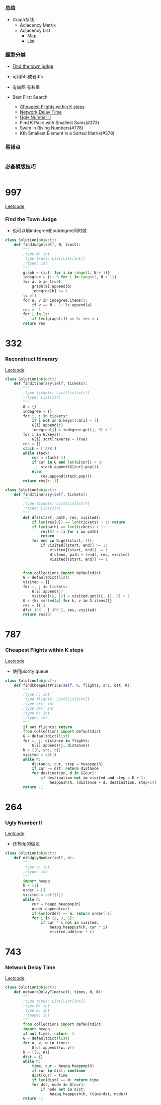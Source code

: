 ###  总结

- Graph存储： 
    - Adjacency Matrix  
    - Adjacency List
        - Map
        - List

### 题型分类

- [Find the town judge](#997)
- 可用bfs或者dfs

- 有向图 有权重
- Best First Search
    - [Cheapest Flights within K steps](#787)
    - [Network Delay Time](#743)
    - [Ugly Number II](#264)
    - Find K Pairs with Smallest Sums(#373)
    - Swim in Rising Numbers(#778)
    - Kth Smallest Element in a Sorted Matrix(#378)

### 易错点


```python

```

### 必备模版技巧


```python

```

# 997

[Leetcode](https://leetcode.com/problems/find-the-town-judge/)
### Find the Town Judge

- 也可以用indegree和outdegree同时做


```python
class Solution(object):
    def findJudge(self, N, trust):
        """
        :type N: int
        :type trust: List[List[int]]
        :rtype: int
        """
        graph = {i:[] for i in range(1, N + 1)}
        indegree = {i: 0 for i in range(1, N + 1)}
        for a, b in trust:
            graph[a].append(b)
            indegree[b] += 1
        ls =[]
        for a, v in indegree.items():
            if v == N - 1: ls.append(a)
        res = -1
        for i in ls:
            if len(graph[i]) == 0: res = i
        return res 
```

# 332
### Reconstruct Itinerary
[Leetcode](https://leetcode.com/problems/reconstruct-itinerary/)


```python
class Solution(object):
    def findItinerary(self, tickets):
        """
        :type tickets: List[List[str]]
        :rtype: List[str]
        """
        G = {}
        indegree = {}
        for i, j in tickets:
            if i not in G.keys():G[i] = []
            G[i].append(j)
            indegree[j] = indegree.get(j, 0) + 1
        for i in G.keys():
            G[i].sort(reverse = True)
        res = []
        stack = ['JFK']
        while stack:
            cur = stack[-1]
            if cur in G and len(G[cur]) > 0:
                stack.append(G[cur].pop())
            else:
                res.append(stack.pop())
        return res[::-1]
```


```python
class Solution(object):
    def findItinerary(self, tickets):
        """
        :type tickets: List[List[str]]
        :rtype: List[str]
        """
        def dfs(start, path, res, visited):
            if len(res[0]) == len(tickets) + 1: return
            if len(path) == len(tickets) + 1:
                res[0] = [i for i in path]
                return
            for end in G.get(start, []):
                if visited[(start, end)] >= 1:
                    visited[(start, end)] -= 1
                    dfs(end, path + [end], res, visited)
                    visited[(start, end)] += 1

        
        from collections import defaultdict
        G = defaultdict(list)
        visited = {}
        for i, j in tickets:
            G[i].append(j)
            visited[(i, j)] = visited.get((i, j), 0) + 1
        G = {k: sorted(v) for k, v in G.items()}
        res = [[]]
        dfs('JFK', ['JFK'], res, visited)
        return res[0]
```

# 787 
### Cheapest Flights within K steps
[Leetcode](https://leetcode.com/problems/cheapest-flights-within-k-stops/)
- 使用piority queue


```python
class Solution(object):
    def findCheapestPrice(self, n, flights, src, dst, K):
        """
        :type n: int
        :type flights: List[List[int]]
        :type src: int
        :type dst: int
        :type K: int
        :rtype: int
        """
        if not flights: return 
        from collections import defaultdict
        G = defaultdict(list)
        for i, j, distance in flights:
            G[i].append((j, distance))
        h = [(0, src, 0)]
        visited = set()
        while h:
            distance, cur, step = heappop(h)
            if cur == dst: return distance
            for destination, d in G[cur]:
                if destination not in visited and step < K + 1: 
                    heappush(h, (distance + d, destination, step+1))
        return -1
```

# 264
### Ugly Number II
[Leetcode](https://leetcode.com/problems/ugly-number-ii/)
- 还有dp的做法


```python
class Solution(object):
    def nthUglyNumber(self, n):
        """
        :type n: int
        :rtype: int
        """
        import heapq
        h = [1]
        order = []
        visited = set([1])
        while h:
            cur = heapq.heappop(h)
            order.append(cur)
            if len(order) == n: return order[-1]
            for i in [2, 3, 5]:
                if cur * i not in visited:
                    heapq.heappush(h, cur * i)
                    visited.add(cur * i)
```

# 743
### Network Delay Time
[Leetcode](https://leetcode.com/problems/network-delay-time/)


```python
class Solution(object):
    def networkDelayTime(self, times, N, K):
        """
        :type times: List[List[int]]
        :type N: int
        :type K: int
        :rtaype: int
        """
        from collections import defaultdict
        import heapq
        if not times: return -1
        G = defaultdict(list)
        for u, v, w in times:
            G[u].append((w, v))
        h = [(0, K)]
        dist = {}
        while h:
            time, cur = heapq.heappop(h)
            if cur in dist: continue
            dist[cur] = time
            if len(dist) == N: return time
            for dst, node in G[cur]:
                if node not in dist:
                    heapq.heappush(h, (time+dst, node))
        return -1            
         
        
                
```
